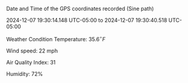 Date and Time of the GPS coordinates recorded (Sine path)

2024-12-07 19:30:14.148 UTC-05:00 to 2024-12-07 19:30:40.518 UTC-05:00

Weather Condition
Temperature: $\displaystyle{35.6}^{\circ}{F}$

Wind speed: 22 mph

Air Quality Index: 31

Humidity: 72%
